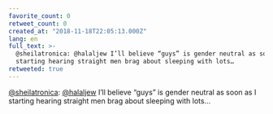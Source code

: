 ```yaml
---
favorite_count: 0
retweet_count: 0
created_at: "2018-11-18T22:05:13.000Z"
lang: en
full_text: >-
  @sheilatronica: @halaljew I’ll believe “guys” is gender neutral as soon as I
  starting hearing straight men brag about sleeping with lots…
retweeted: true
---
```


[@sheilatronica](https://twitter.com/sheilatronica):
[@halaljew](https://twitter.com/halaljew) I’ll believe “guys” is gender neutral
as soon as I starting hearing straight men brag about sleeping with lots…
